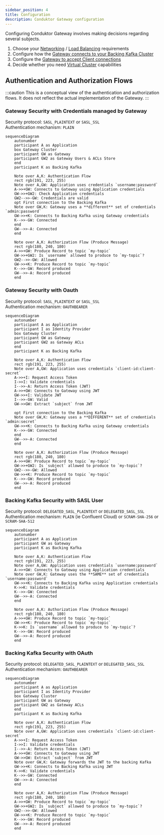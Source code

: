 ```yaml
---
sidebar_position: 4
title: Configuration
description: Conduktor Gateway configuration
---
```


Configuring Conduktor Gateway involves making decisions regarding several subjects.

1. Choose your [Networking](../configuration/network.md) / [Load Balancing](../reference/load-balancing.md) requirements
2. Configure how the [Gateway connects to your Backing Kafka Cluster](../configuration/kafka-authentication.md)
3. Configure the [Gateway to accept Client connections](../configuration/client-authentication.md)
4. Decide whether you need [Virtual Cluster](../concepts/virtual-clusters.md) capabilities

## Authentication and Authorization Flows
:::caution
This is a conceptual view of the authentication and authorization flows. It does not reflect the actual implementation of the Gateway.
:::

### Gateway Security with Credentials managed by Gateway
 
Security protocol: `SASL_PLAINTEXT` or `SASL_SSL`  
Authentication mechanism: `PLAIN`

```mermaid
sequenceDiagram
	autonumber
	participant A as Application 
	box Gateway Cluster
    participant GW as Gateway
    participant GW2 as Gateway Users & ACLs Store
    end
    participant K as Backing Kafka
	
	Note over A,K: Authentication Flow
	rect rgb(191, 223, 255)
	Note over A,GW: Application uses credentials `username:password`
    A->>+GW: Connects to Gateway using Application credentials
    GW->>+GW2: Check Application credentials
    GW2-->>-GW: Credentials are valid
    opt First connection to the Backing Kafka
    Note over GW,K: Gateway uses a **different** set of credentials `admin:password`
    GW->>+K: Connects to Backing Kafka using Gateway credentials
    K-->>-GW: Connected
    end
    GW-->>-A: Connected
    end
    
    Note over A,K: Authorization Flow (Produce Message)
    rect rgb(180, 240, 180)
    A->>+GW: Produce Record to topic `my-topic`
    GW->>+GW2: Is `username` allowed to produce to `my-topic`?
    GW2-->>-GW: Allowed
    GW->>+K: Produce Record to topic `my-topic`
    K-->>-GW: Record produced
    GW-->>-A: Record produced
	end
```

### Gateway Security with Oauth
Security protocol: `SASL_PLAINTEXT` or `SASL_SSL`  
Authentication mechanism: `OAUTHBEARER`
```mermaid
sequenceDiagram
	autonumber
	participant A as Application 
	participant I as Identity Provider
	box Gateway Cluster
    participant GW as Gateway
    participant GW2 as Gateway ACLs
    end
    participant K as Backing Kafka
	
	Note over A,K: Authentication Flow
	rect rgb(191, 223, 255)
	Note over A,GW: Application uses credentials `client-id:client-secret`
	A->>+I: Request Access Token
	I->>I: Validate credentials
    I-->>-A: Return Access Token (JWT)
    A->>+GW: Connects to Gateway using JWT
    GW->>+I: Validate JWT
    I-->>-GW: Valid
    GW->>GW: Extract `subject` from JWT
    
    opt First connection to the Backing Kafka
    Note over GW,K: Gateway uses a **DIFFERENT** set of credentials `admin:secret`
    GW->>+K: Connects to Backing Kafka using Gateway credentials
    K-->>-GW: Connected
    end
    GW-->>-A: Connected
    end
    
    Note over A,K: Authorization Flow (Produce Message)
    rect rgb(180, 240, 180)
    A->>+GW: Produce Record to topic `my-topic`
    GW->>+GW2: Is `subject` allowed to produce to `my-topic`?
    GW2-->>-GW: Allowed
    GW->>+K: Produce Record to topic `my-topic`
    K-->>-GW: Record produced
    GW-->>-A: Record produced
	end
```

### Backing Kafka Security with SASL User
Security protocol: `DELEGATED_SASL_PLAINTEXT` or `DELEGATED_SASL_SSL`  
Authentication mechanism: `PLAIN` (ie Confluent Cloud) or `SCRAM-SHA-256` or `SCRAM-SHA-512`
```mermaid
sequenceDiagram
	autonumber
	participant A as Application 
    participant GW as Gateway
    participant K as Backing Kafka
    
	Note over A,K: Authentication Flow
	rect rgb(191, 223, 255)
	Note over A,GW: Application uses credentials `username:password`
    A->>+GW: Connects to Gateway using Application credentials
    Note over GW,K: Gateway uses the **SAME** set of credentials `username:password`
    GW->>+K: Connects to Backing Kafka using Application credentials
    K->>K: Validate credentials
    K-->>-GW: Connected
    GW-->>-A: Connected
    end

    Note over A,K: Authorization Flow (Produce Message)
    rect rgb(180, 240, 180)
    A->>+GW: Produce Record to topic `my-topic`
    GW->>+K: Produce Record to topic `my-topic`
    K->>K: Is `username` allowed to produce to `my-topic`?
    K-->>-GW: Record produced
    GW-->>-A: Record produced
    end

```

### Backing Kafka Security with OAuth
Security protocol: `DELEGATED_SASL_PLAINTEXT` or `DELEGATED_SASL_SSL`    
Authentication mechanism: `OAUTHBEARER`

```mermaid
sequenceDiagram
	autonumber
	participant A as Application 
	participant I as Identity Provider
	box Gateway Cluster
    participant GW as Gateway
    participant GW2 as Gateway ACLs
    end
    participant K as Backing Kafka
	
	Note over A,K: Authentication Flow
	rect rgb(191, 223, 255)
	Note over A,GW: Application uses credentials `client-id:client-secret`
	A->>+I: Request Access Token
	I->>I: Validate credentials
    I-->>-A: Return Access Token (JWT)
    A->>+GW: Connects to Gateway using JWT
    GW->>GW: Extract `subject` from JWT
    Note over GW,K: Gateway forwards the JWT to the backing Kafka
    GW->>+K: Connects to Backing Kafka using JWT
    K->>K: Validate credentials
    K-->>-GW: Connected
    GW-->>-A: Connected
    end
    
    Note over A,K: Authorization Flow (Produce Message)
    rect rgb(180, 240, 180)
    A->>+GW: Produce Record to topic `my-topic`
    GW->>+GW2: Is `subject` allowed to produce to `my-topic`?
    GW2-->>-GW: Allowed
    GW->>+K: Produce Record to topic `my-topic`
    K-->>-GW: Record produced
    GW-->>-A: Record produced
	end
```